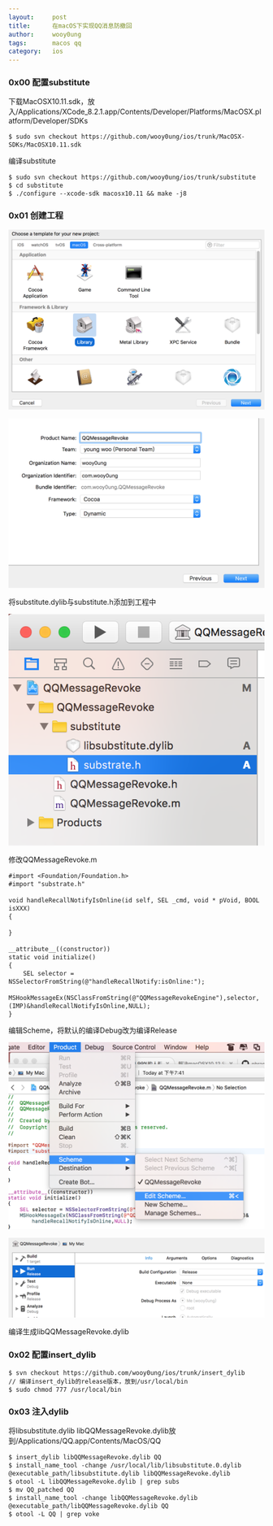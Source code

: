 ```yaml
---
layout:     post
title:      在macOS下实现QQ消息防撤回
author:     wooy0ung
tags: 		macos qq
category:  	ios
---
```


### 0x00 配置substitute

下载MacOSX10.11.sdk，放入/Applications/XCode_8.2.1.app/Contents/Developer/Platforms/MacOSX.platform/Developer/SDKs

```
$ sudo svn checkout https://github.com/wooy0ung/ios/trunk/MacOSX-SDKs/MacOSX10.11.sdk
```

编译substitute

```
$ sudo svn checkout https://github.com/wooy0ung/ios/trunk/substitute
$ cd substitute
$ ./configure --xcode-sdk macosx10.11 && make -j8
```
<!-- more -->


### 0x01 创建工程

![](/assets/img/ios/2017-06-21-macos-qq-not-revoke/0x00.png)

![](/assets/img/ios/2017-06-21-macos-qq-not-revoke/0x01.png)

将substitute.dylib与substitute.h添加到工程中

![](/assets/img/ios/2017-06-21-macos-qq-not-revoke/0x02.png)

修改QQMessageRevoke.m

```
#import <Foundation/Foundation.h>
#import "substrate.h"

void handleRecallNotifyIsOnline(id self, SEL _cmd, void * pVoid, BOOL isXXX)
{

}

__attribute__((constructor))
static void initialize()
{
    SEL selector = NSSelectorFromString(@"handleRecallNotify:isOnline:");
    MSHookMessageEx(NSClassFromString(@"QQMessageRevokeEngine"),selector,(IMP)&handleRecallNotifyIsOnline,NULL);
}
```

编辑Scheme，将默认的编译Debug改为编译Release

![](/assets/img/ios/2017-06-21-macos-qq-not-revoke/0x03.png)

![](/assets/img/ios/2017-06-21-macos-qq-not-revoke/0x04.png)

编译生成libQQMessageRevoke.dylib


### 0x02 配置insert_dylib

```
$ svn checkout https://github.com/wooy0ung/ios/trunk/insert_dylib
// 编译insert_dylib的release版本，放到/usr/local/bin
$ sudo chmod 777 /usr/local/bin
```

### 0x03 注入dylib

将libsubstitute.dylib libQQMessageRevoke.dylib放到/Applications/QQ.app/Contents/MacOS/QQ

```
$ insert_dylib libQQMessageRevoke.dylib QQ
$ install_name_tool -change /usr/local/lib/libsubstitute.0.dylib @executable_path/libsubstitute.dylib libQQMessageRevoke.dylib
$ otool -L libQQMessageRevoke.dylib | grep subs
$ mv QQ_patched QQ
$ install_name_tool -change libQQMessageRevoke.dylib @executable_path/libQQMessageRevoke.dylib QQ
$ otool -L QQ | grep voke
```